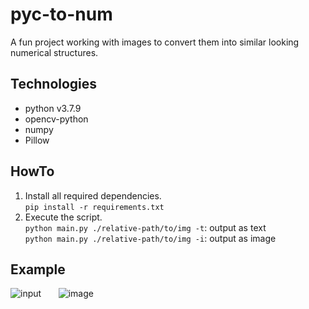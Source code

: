 # pyc-to-num
A fun project working with images to convert them into similar looking numerical structures.

## Technologies
- python v3.7.9
- opencv-python
- numpy
- Pillow

## HowTo
1. Install all required dependencies. <br>
  `pip install -r requirements.txt `<br>
2. Execute the script. <br>
  `python main.py ./relative-path/to/img -t`: output as text<br>
  `python main.py ./relative-path/to/img -i`: output as image<br>

## Example
![input](https://user-images.githubusercontent.com/47807051/171663548-415c4f5e-3397-4309-9995-07dc292aed2c.png)
&nbsp;&nbsp;&nbsp;&nbsp;&nbsp;
![image](https://user-images.githubusercontent.com/47807051/172017113-6da177e8-78e0-4ae8-b765-5665c9dbe009.png)
